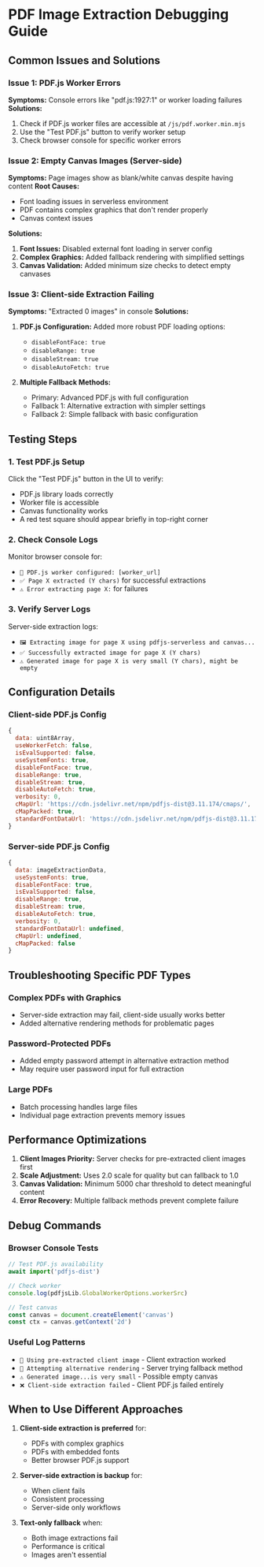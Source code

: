 # PDF Image Extraction Debugging Guide

## Common Issues and Solutions

### Issue 1: PDF.js Worker Errors
**Symptoms:** Console errors like "pdf.js:1927:1" or worker loading failures
**Solutions:**
1. Check if PDF.js worker files are accessible at `/js/pdf.worker.min.mjs`
2. Use the "Test PDF.js" button to verify worker setup
3. Check browser console for specific worker errors

### Issue 2: Empty Canvas Images (Server-side)
**Symptoms:** Page images show as blank/white canvas despite having content
**Root Causes:**
- Font loading issues in serverless environment
- PDF contains complex graphics that don't render properly
- Canvas context issues

**Solutions:**
1. **Font Issues:** Disabled external font loading in server config
2. **Complex Graphics:** Added fallback rendering with simplified settings
3. **Canvas Validation:** Added minimum size checks to detect empty canvases

### Issue 3: Client-side Extraction Failing
**Symptoms:** "Extracted 0 images" in console
**Solutions:**
1. **PDF.js Configuration:** Added more robust PDF loading options:
   - `disableFontFace: true`
   - `disableRange: true`
   - `disableStream: true`
   - `disableAutoFetch: true`

2. **Multiple Fallback Methods:**
   - Primary: Advanced PDF.js with full configuration
   - Fallback 1: Alternative extraction with simpler settings
   - Fallback 2: Simple fallback with basic configuration

## Testing Steps

### 1. Test PDF.js Setup
Click the "Test PDF.js" button in the UI to verify:
- PDF.js library loads correctly
- Worker file is accessible
- Canvas functionality works
- A red test square should appear briefly in top-right corner

### 2. Check Console Logs
Monitor browser console for:
- `📄 PDF.js worker configured: [worker_url]`
- `✅ Page X extracted (Y chars)` for successful extractions
- `⚠️ Error extracting page X:` for failures

### 3. Verify Server Logs
Server-side extraction logs:
- `🖼️ Extracting image for page X using pdfjs-serverless and canvas...`
- `✅ Successfully extracted image for page X (Y chars)`
- `⚠️ Generated image for page X is very small (Y chars), might be empty`

## Configuration Details

### Client-side PDF.js Config
```javascript
{
  data: uint8Array,
  useWorkerFetch: false,
  isEvalSupported: false,
  useSystemFonts: true,
  disableFontFace: true,
  disableRange: true,
  disableStream: true,
  disableAutoFetch: true,
  verbosity: 0,
  cMapUrl: 'https://cdn.jsdelivr.net/npm/pdfjs-dist@3.11.174/cmaps/',
  cMapPacked: true,
  standardFontDataUrl: 'https://cdn.jsdelivr.net/npm/pdfjs-dist@3.11.174/standard_fonts/'
}
```

### Server-side PDF.js Config
```javascript
{
  data: imageExtractionData,
  useSystemFonts: true,
  disableFontFace: true,
  isEvalSupported: false,
  disableRange: true,
  disableStream: true,
  disableAutoFetch: true,
  verbosity: 0,
  standardFontDataUrl: undefined,
  cMapUrl: undefined,
  cMapPacked: false
}
```

## Troubleshooting Specific PDF Types

### Complex PDFs with Graphics
- Server-side extraction may fail, client-side usually works better
- Added alternative rendering methods for problematic pages

### Password-Protected PDFs
- Added empty password attempt in alternative extraction method
- May require user password input for full extraction

### Large PDFs
- Batch processing handles large files
- Individual page extraction prevents memory issues

## Performance Optimizations

1. **Client Images Priority:** Server checks for pre-extracted client images first
2. **Scale Adjustment:** Uses 2.0 scale for quality but can fallback to 1.0
3. **Canvas Validation:** Minimum 5000 char threshold to detect meaningful content
4. **Error Recovery:** Multiple fallback methods prevent complete failure

## Debug Commands

### Browser Console Tests
```javascript
// Test PDF.js availability
await import('pdfjs-dist')

// Check worker
console.log(pdfjsLib.GlobalWorkerOptions.workerSrc)

// Test canvas
const canvas = document.createElement('canvas')
const ctx = canvas.getContext('2d')
```

### Useful Log Patterns
- `📸 Using pre-extracted client image` - Client extraction worked
- `🔄 Attempting alternative rendering` - Server trying fallback method
- `⚠️ Generated image...is very small` - Possible empty canvas
- `❌ Client-side extraction failed` - Client PDF.js failed entirely

## When to Use Different Approaches

1. **Client-side extraction is preferred** for:
   - PDFs with complex graphics
   - PDFs with embedded fonts
   - Better browser PDF.js support

2. **Server-side extraction is backup** for:
   - When client fails
   - Consistent processing
   - Server-side only workflows

3. **Text-only fallback** when:
   - Both image extractions fail
   - Performance is critical
   - Images aren't essential 